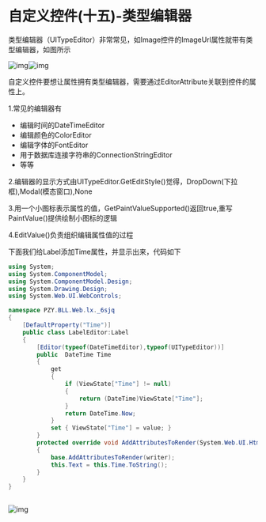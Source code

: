 # 自定义控件(十五)-类型编辑器

 类型编辑器（UITypeEditor）非常常见，如Image控件的ImageUrl属性就带有类型编辑器，如图所示

![img](https://pzy-images.oss-cn-hangzhou.aliyuncs.com/img/202206210856892.png)![点击并拖拽以移动](data:image/gif;base64,R0lGODlhAQABAPABAP///wAAACH5BAEKAAAALAAAAAABAAEAAAICRAEAOw==)![img](https://pzy-images.oss-cn-hangzhou.aliyuncs.com/img/202111010926476.png)![点击并拖拽以移动](data:image/gif;base64,R0lGODlhAQABAPABAP///wAAACH5BAEKAAAALAAAAAABAAEAAAICRAEAOw==)

自定义控件要想让属性拥有类型编辑器，需要通过EditorAttribute关联到控件的属性上。

1.常见的编辑器有



- 编辑时间的DateTimeEditor
- 编辑颜色的ColorEditor
- 编辑字体的FontEditor
- 用于数据库连接字符串的ConnectionStringEditor
- 等等

2.编辑器的显示方式由UITypeEditor.GetEditStyle()觉得，DropDown(下拉框),Modal(模态窗口),None

3.用一个小图标表示属性的值，GetPaintValueSupported()返回true,重写PaintValue()提供绘制小图标的逻辑

4.EditValue()负责组织编辑属性值的过程



下面我们给Label添加Time属性，并显示出来，代码如下

```csharp
using System;
using System.ComponentModel;
using System.ComponentModel.Design;
using System.Drawing.Design;
using System.Web.UI.WebControls;

namespace PZY.BLL.Web.lx._6sjq
{
    [DefaultProperty("Time")]
    public class LabelEditor:Label
    {
        [Editor(typeof(DateTimeEditor),typeof(UITypeEditor))]
        public  DateTime Time
        {
            get
            {
                if (ViewState["Time"] != null)
                {
                    return (DateTime)ViewState["Time"];
                }
                return DateTime.Now;
            }
            set { ViewState["Time"] = value; }
        }
        protected override void AddAttributesToRender(System.Web.UI.HtmlTextWriter writer)
        {
            base.AddAttributesToRender(writer);
            this.Text = this.Time.ToString();
        }
    }
}
```

![点击并拖拽以移动](data:image/gif;base64,R0lGODlhAQABAPABAP///wAAACH5BAEKAAAALAAAAAABAAEAAAICRAEAOw==)


 ![img](https://pzy-images.oss-cn-hangzhou.aliyuncs.com/img/202206210856882.png)![点击并拖拽以移动](data:image/gif;base64,R0lGODlhAQABAPABAP///wAAACH5BAEKAAAALAAAAAABAAEAAAICRAEAOw==)